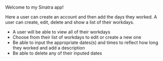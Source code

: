 Welcome to my Sinatra app!

Here a user can create an account and then add the days they worked. A user can create, edit, delete and show a list of their workdays. 

- A user will be able to view all of their workdays
- Choose from their list of workdays to edit or create a new one
- Be able to input the appropriate dates(s) and times to reflect how long they worked and add a description
- Be able to delete any of their inputed dates



